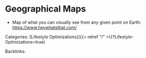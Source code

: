 # Geographical Maps

 - Map of what you can visually see from any given point on Earth:
   https://www.heywhatsthat.com/










Categories: [Lifestyle Optimizations]({{< relref "/" >}}?Lifestyle-Optimizations=true)

Backlinks: 